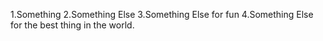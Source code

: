 
1.Something 
2.Something Else
3.Something Else for fun
4.Something Else for the best thing in the world.
